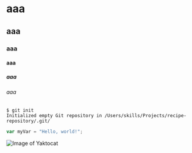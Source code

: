 # aaa
## aaa
### aaa
#### aaa
##### aaa
###### aaa

```
$ git init
Initialized empty Git repository in /Users/skills/Projects/recipe-repository/.git/
```

``` javascript
var myVar = "Hello, world!";
```



![Image of Yaktocat](https://octodex.github.com/images/yaktocat.png)
